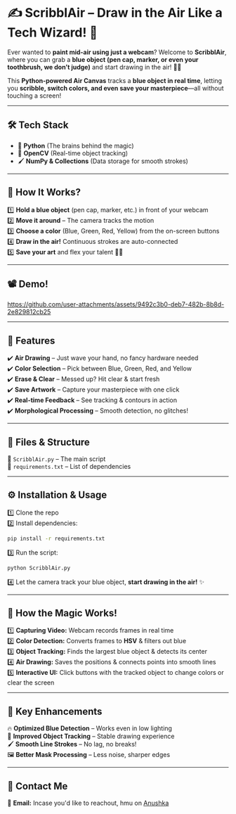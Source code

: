 # ✍️ ScribblAir – Draw in the Air Like a Tech Wizard! 🚀  

Ever wanted to **paint mid-air using just a webcam**? Welcome to **ScribblAir**, where you can grab a **blue object (pen cap, marker, or even your toothbrush, we don’t judge)** and start drawing in the air! 🎨✨  

This **Python-powered Air Canvas** tracks a **blue object in real time**, letting you **scribble, switch colors, and even save your masterpiece**—all without touching a screen!  

---

## 🛠 Tech Stack  
- 🐍 **Python** (The brains behind the magic)  
- 📸 **OpenCV** (Real-time object tracking)  
- 🖌️ **NumPy & Collections** (Data storage for smooth strokes)  

---

## 🎥 How It Works?  
1️⃣ **Hold a blue object** (pen cap, marker, etc.) in front of your webcam  
2️⃣ **Move it around** – The camera tracks the motion  
3️⃣ **Choose a color** (Blue, Green, Red, Yellow) from the on-screen buttons  
4️⃣ **Draw in the air!** Continuous strokes are auto-connected  
5️⃣ **Save your art** and flex your talent 🎨📸  

---

## 📽️ Demo!  

https://github.com/user-attachments/assets/9492c3b0-deb7-482b-8b8d-2e829812cb25

---

## 📝 Features  
✔️ **Air Drawing** – Just wave your hand, no fancy hardware needed  
✔️ **Color Selection** – Pick between Blue, Green, Red, and Yellow  
✔️ **Erase & Clear** – Messed up? Hit clear & start fresh  
✔️ **Save Artwork** – Capture your masterpiece with one click  
✔️ **Real-time Feedback** – See tracking & contours in action  
✔️ **Morphological Processing** – Smooth detection, no glitches!  

---

## 📂 Files & Structure  
📁 `ScribblAir.py` – The main script  
📝 `requirements.txt` – List of dependencies  

---

## ⚙️ Installation & Usage  
1️⃣ Clone the repo  
2️⃣ Install dependencies:  
```bash
pip install -r requirements.txt
```  
3️⃣ Run the script:  
```bash
python ScribblAir.py
```  
4️⃣ Let the camera track your blue object, **start drawing in the air!** ✨  

---

## 📸 How the Magic Works!  
1️⃣ **Capturing Video:** Webcam records frames in real time  
2️⃣ **Color Detection:** Converts frames to **HSV** & filters out blue  
3️⃣ **Object Tracking:** Finds the largest blue object & detects its center  
4️⃣ **Air Drawing:** Saves the positions & connects points into smooth lines  
5️⃣ **Interactive UI:** Click buttons with the tracked object to change colors or clear the screen  

---

## 🚀 Key Enhancements  
🔥 **Optimized Blue Detection** – Works even in low lighting  
🎯 **Improved Object Tracking** – Stable drawing experience  
🖌️ **Smooth Line Strokes** – No lag, no breaks!  
🖼️ **Better Mask Processing** – Less noise, sharper edges  

---

## 🤝 Contact Me  
📧 **Email:** Incase you'd like to reachout, hmu on [Anushka](mailto:anushkeaa@gmail.com)  

